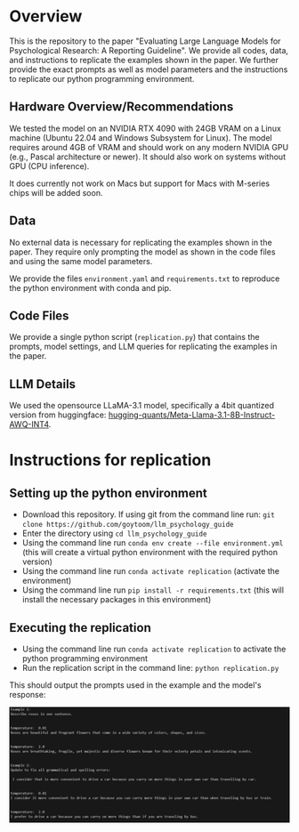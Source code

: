 # Overview
This is the repository to the paper "Evaluating Large Language Models for Psychological Research: A Reporting Guideline".
We provide all codes, data, and instructions to replicate the examples shown in the paper. We further provide the exact prompts as well as model parameters and the instructions to replicate our python programming environment.

## Hardware Overview/Recommendations
We tested the model on an NVIDIA RTX 4090 with 24GB VRAM on a Linux machine (Ubuntu 22.04 and Windows Subsystem for Linux).
The model requires around 4GB of VRAM and should work on any modern NVIDIA GPU (e.g., Pascal architecture or newer).
It should also work on systems without GPU (CPU inference).

It does currently not work on Macs but support for Macs with M-series chips will be added soon.

## Data
No external data is necessary for replicating the examples shown in the paper. They require only prompting the model as shown in the code files and using the same model parameters.

We provide the files `environment.yaml` and `requirements.txt` to reproduce the python environment with conda and pip.

## Code Files
We provide a single python script (`replication.py`) that contains the prompts, model settings, and LLM queries for replicating the examples in the paper. 

## LLM Details
We used the opensource LLaMA-3.1 model, specifically a 4bit quantized version from huggingface:
[hugging-quants/Meta-Llama-3.1-8B-Instruct-AWQ-INT4](url). 

# Instructions for replication
## Setting up the python environment
- Download this repository. If using git from the command line run: `git clone https://github.com/goytoom/llm_psychology_guide`
- Enter the directory using `cd llm_psychology_guide`
- Using the command line run `conda env create --file environment.yml` (this will create a virtual python environment with the required python version)
- Using the command line run `conda activate replication` (activate the environment)
- Using the command line run `pip install -r requirements.txt` (this will install the necessary packages in this environment)

## Executing the replication
- Using the command line run `conda activate replication` to activate the python programming environment
- Run the replication script in the command line: `python replication.py`

This should output the prompts used in the example and the model's response:

![alt text](image.png)
